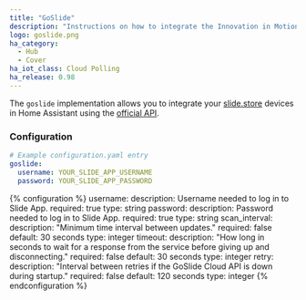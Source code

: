 ```yaml
---
title: "GoSlide"
description: "Instructions on how to integrate the Innovation in Motion GoSlide covers with Home Assistant."
logo: goslide.png
ha_category:
  - Hub
  - Cover
ha_iot_class: Cloud Polling
ha_release: 0.98
---
```


The `goslide` implementation allows you to integrate your [slide.store](https://slide.store/) devices in Home Assistant using the [official API](https://documenter.getpostman.com/view/6223391/S1Lu2pSf?version=latest).

### Configuration

```yaml
# Example configuration.yaml entry
goslide:
  username: YOUR_SLIDE_APP_USERNAME
  password: YOUR_SLIDE_APP_PASSWORD
```

{% configuration %}
username:
  description: Username needed to log in to Slide App.
  required: true
  type: string
password:
  description: Password needed to log in to Slide App.
  required: true
  type: string
scan_interval:
  description: "Minimum time interval between updates."
  required: false
  default: 30 seconds
  type: integer
timeout:
  description: "How long in seconds to wait for a response from the service before giving up and disconnecting."
  required: false
  default: 30 seconds
  type: integer
retry:
  description: "Interval between retries if the GoSlide Cloud API is down during startup."
  required: false
  default: 120 seconds
  type: integer
{% endconfiguration %}

